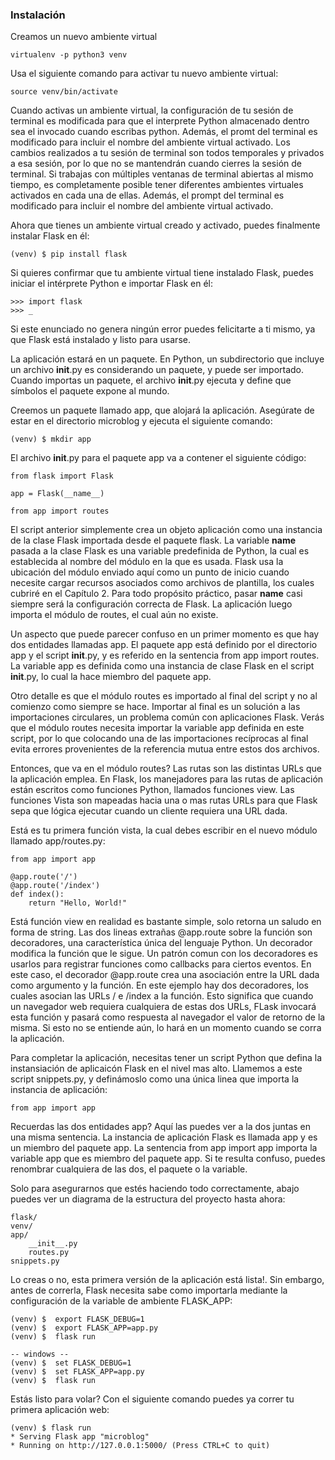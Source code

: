 ### Instalación

Creamos un nuevo ambiente virtual

    virtualenv -p python3 venv

Usa el siguiente comando para activar tu nuevo ambiente virtual:

    source venv/bin/activate

Cuando activas un ambiente virtual, la configuración de tu sesión de terminal es modificada para que el interprete Python almacenado dentro sea el invocado cuando escribas python. Además, el promt del terminal es modificado para incluir el nombre del ambiente virtual activado. Los cambios realizados a tu sesión de terminal son todos temporales y privados a esa sesión, por lo que no se mantendrán cuando cierres la sesión de terminal. Si trabajas con múltiples ventanas de terminal abiertas al mismo tiempo, es completamente posible tener diferentes ambientes virtuales activados en cada una de ellas. Además, el prompt del terminal es modificado para incluir el nombre del ambiente virtual activado.

Ahora que tienes un ambiente virtual creado y activado, puedes finalmente instalar Flask en él:

    (venv) $ pip install flask

Si quieres confirmar que tu ambiente virtual tiene instalado Flask, puedes iniciar el intérprete Python e importar Flask en él:

    >>> import flask
    >>> _

Si este enunciado no genera ningún error puedes felicitarte a ti mismo, ya que Flask está instalado y listo para usarse.

La aplicación estará en un paquete. En Python, un subdirectorio que incluye un archivo __init__.py es considerando un paquete, y puede ser importado. Cuando importas un paquete, el archivo  __init__.py ejecuta y define que símbolos el paquete expone al mundo.

Creemos un paquete llamado app, que alojará la aplicación. Asegúrate de estar en el directorio microblog y ejecuta el siguiente comando:

    (venv) $ mkdir app

El archivo  __init__.py para el paquete app va a contener el siguiente código:


    from flask import Flask

    app = Flask(__name__)

    from app import routes



El script anterior simplemente crea un objeto aplicación como una instancia de la clase  Flask importada desde el paquete flask. La variable __name__ pasada a la clase Flask es una variable predefinida de Python, la cual es establecida al nombre del módulo en la que es usada. Flask usa la ubicación del módulo enviado aquí como un punto de inicio cuando necesite cargar recursos asociados como archivos de plantilla, los cuales cubriré en el Capítulo 2.  Para todo propósito práctico, pasar __name__ casi siempre será la configuración correcta de Flask. La aplicación luego importa el módulo de routes, el cual aún no existe.

Un aspecto que puede parecer confuso en un primer momento es que hay dos entidades llamadas app. El paquete app está definido por el directorio app y el script __init__.py, y es referido en la sentencia from app import routes. La variable app es definida como una instancia de clase Flask en el script __init__.py, lo cual la hace miembro del paquete app.

Otro detalle es que el módulo routes es importado al final del script y  no al comienzo como siempre se hace. Importar al final es un solución a las importaciones circulares, un problema común con aplicaciones Flask. Verás que el módulo routes necesita importar la variable app definida en este script, por lo que colocando una de las importaciones recíprocas al final evita errores provenientes de la referencia mutua entre estos dos archivos.

Entonces, que va en el módulo routes? Las rutas son las distintas URLs que la aplicación emplea. En Flask, los manejadores para las rutas de aplicación están escritos como funciones Python, llamados funciones view. Las funciones Vista son mapeadas hacia una o mas rutas URLs para que Flask sepa que lógica ejecutar cuando un cliente requiera una URL dada.

Está es tu primera función vista, la cual debes escribir en el nuevo módulo llamado app/routes.py:


    from app import app

    @app.route('/')
    @app.route('/index')
    def index():
        return "Hello, World!"


Está función view en realidad es bastante simple, solo retorna un saludo en forma de string. Las dos lineas extrañas @app.route sobre la función son decoradores, una característica única del lenguaje Python. Un decorador modifica la función que le sigue. Un patrón comun con los decoradores es usarlos para registrar funciones como callbacks para ciertos eventos. En este caso, el decorador @app.route crea una asociación entre la URL dada como argumento y la función. En este ejemplo hay dos decoradores, los cuales asocian las URLs / e /index a la función. Esto significa que cuando un navegador web requiera cualquiera de estas dos URLs, FLask invocará esta función y pasará como respuesta al navegador el valor de retorno de la misma. Si esto no se entiende aún, lo hará en un momento cuando se corra la aplicación.

Para completar la aplicación, necesitas tener un script Python que defina la instansiación de aplicaicón Flask en el nivel mas alto. Llamemos a este script snippets.py, y definámoslo como una única linea que importa la instancia de aplicación:


    from app import app

Recuerdas las dos entidades app? Aquí las puedes ver a la dos juntas en una misma sentencia. La instancia de aplicación Flask es llamada app y es un miembro del paquete  app. La sentencia from app import app importa la variable app que es miembro del paquete app. Si te resulta confuso, puedes renombrar cualquiera de las dos, el paquete o la variable.

Solo para asegurarnos que estés haciendo todo correctamente, abajo puedes ver un diagrama de la estructura del proyecto hasta ahora:


    flask/
    venv/
    app/
        __init__.py
        routes.py
    snippets.py


Lo creas o no, esta primera versión de la aplicación está lista!. Sin embargo, antes de correrla, Flask necesita sabe como importarla mediante la configuración de la variable de ambiente FLASK_APP:


    (venv) $  export FLASK_DEBUG=1
    (venv) $  export FLASK_APP=app.py
    (venv) $  flask run
    
    -- windows --
    (venv) $  set FLASK_DEBUG=1
    (venv) $  set FLASK_APP=app.py
    (venv) $  flask run

Estás listo para volar? Con el siguiente comando puedes ya correr tu primera aplicación web:


    (venv) $ flask run
    * Serving Flask app "microblog"
    * Running on http://127.0.0.1:5000/ (Press CTRL+C to quit)
